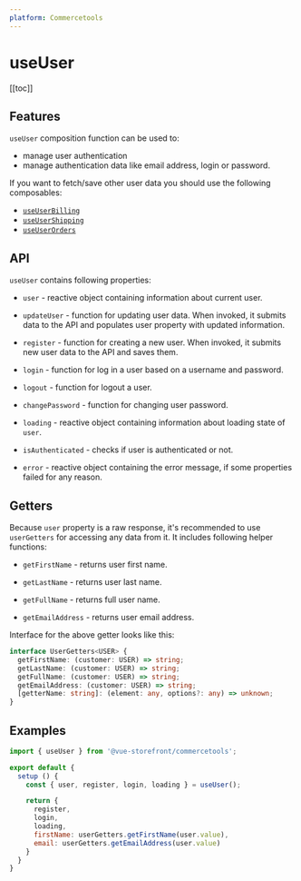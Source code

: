 ```yaml
---
platform: Commercetools
---
```


# useUser

[[toc]]

## Features

`useUser` composition function can be used to:

- manage user authentication
- manage authentication data like email address, login or password.

If you want to fetch/save other user data you should use the following composables:
- [`useUserBilling`](./use-user-billing.md)
- [`useUserShipping`](./use-user-shipping.md)
- [`useUserOrders`](./use-user-orders.md)

## API

`useUser` contains following properties:

- `user` - reactive object containing information about current user.

- `updateUser` - function for updating user data. When invoked, it submits data to the API and populates user property with updated information.

- `register` - function for creating a new user. When invoked, it submits new user data to the API and saves them.

- `login` - function for log in a user based on a username and password.

- `logout` - function for logout a user.

- `changePassword` - function for changing user password.

- `loading` - reactive object containing information about loading state of `user`.

- `isAuthenticated` - checks if user is authenticated or not.

- `error` - reactive object containing the error message, if some properties failed for any reason.

## Getters

Because `user` property is a raw response, it's recommended to use `userGetters` for accessing any data from it. It includes following helper functions:

- `getFirstName` - returns user first name.

- `getLastName` - returns user last name.

- `getFullName` - returns full user name.

- `getEmailAddress` - returns user email address.

Interface for the above getter looks like this:

```ts
interface UserGetters<USER> {
  getFirstName: (customer: USER) => string;
  getLastName: (customer: USER) => string;
  getFullName: (customer: USER) => string;
  getEmailAddress: (customer: USER) => string;
  [getterName: string]: (element: any, options?: any) => unknown;
}
```

## Examples

```js
import { useUser } from '@vue-storefront/commercetools';

export default {
  setup () {
    const { user, register, login, loading } = useUser();

    return {
      register,
      login,
      loading,
      firstName: userGetters.getFirstName(user.value),
      email: userGetters.getEmailAddress(user.value)
    }
  }
}
```
